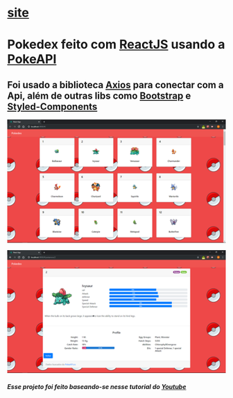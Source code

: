 # [site](https://kind-bhabha-0c35b7.netlify.com/#/)

# Pokedex feito com [ReactJS](https://pt-br.reactjs.org/) usando a  [PokeAPI](https://pokeapi.co/)

## Foi usado a biblioteca [Axios](https://www.npmjs.com/package/react-axios) para conectar com a Api, além de outras libs como [Bootstrap](https://www.npmjs.com/package/bootstrap) e [Styled-Components](https://www.npmjs.com/package/styled-components)

![print-tela-home](https://github.com/Marlon-Paulo-da-Silva/pokedex-react/blob/master/Captura%20de%20Tela%20(2).png)

![print-tela-pokemon](https://github.com/Marlon-Paulo-da-Silva/pokedex-react/blob/master/Captura%20de%20Tela%20(3).png)

##### Esse projeto foi feito baseando-se nesse tutorial do [Youtube](https://www.youtube.com/watch?v=XehSJF85F38)
